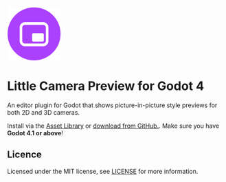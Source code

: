 <img src="logo.png" width="125" alt="Powerlet">

# Little Camera Preview for Godot 4

An editor plugin for Godot that shows picture-in-picture style previews for both 2D and 3D cameras.

Install via the [Asset Library](#) or [download from GitHub.](#). Make sure you have **Godot 4.1 or above**!

## Licence

Licensed under the MIT license, see [LICENSE](./LICENCE) for more information.
